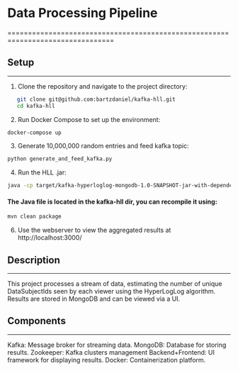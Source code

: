 # Data Processing Pipeline
================================================================================


## Setup
-----------

1. Clone the repository and navigate to the project directory:

```bash
   git clone git@github.com:bartzdaniel/kafka-hll.git
   cd kafka-hll
   ```

2. Run Docker Compose to set up the environment:
```bash
docker-compose up
```
3. Generate 10,000,000 random entries and feed kafka topic:

```bash
python generate_and_feed_kafka.py
```
4. Run the HLL .jar:

```bash
java -cp target/kafka-hyperloglog-mongodb-1.0-SNAPSHOT-jar-with-dependencies.jar com.example.KafkaHyperLogLogToMongoDB
```
#### The Java file is located in the kafka-hll dir, you can recompile it using:
```bash
mvn clean package
```

6. Use the webserver to view the aggregated results at http://localhost:3000/



## Description
-----------
This project processes a stream of data, estimating the number of unique DataSubjectIds seen by each viewer using the HyperLogLog algorithm. Results are stored in MongoDB and can be viewed via a UI.

## Components
-----------
Kafka: Message broker for streaming data.
MongoDB: Database for storing results.
Zookeeper: Kafka clusters management
Backend+Frontend: UI framework for displaying results.
Docker: Containerization platform.

